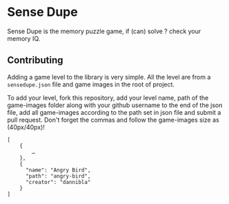# Sense Dupe

Sense Dupe is the memory puzzle game, if (can) solve ? check your memory IQ.

## Contributing
Adding a game level to the library is very simple. All the level are from a `sensedupe.json` file and game images in the root of project.

To add your level, fork this repository, add your level name, path of the game-images folder along with your github username to the end of the json file, add all game-images according to the path set in json file and submit a pull request. Don't forget the commas and follow the game-images size as (40px/40px)!

```
[
    {
        …
    },
    {
      "name": "Angry Bird",
      "path": "angry-bird",
      "creator": "dannibla"
    }
]
```
